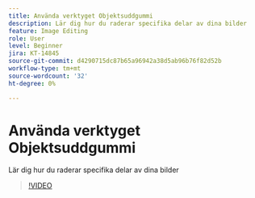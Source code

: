 ```yaml
---
title: Använda verktyget Objektsuddgummi
description: Lär dig hur du raderar specifika delar av dina bilder
feature: Image Editing
role: User
level: Beginner
jira: KT-14845
source-git-commit: d4290715dc87b65a96942a38d5ab96b76f82d52b
workflow-type: tm+mt
source-wordcount: '32'
ht-degree: 0%

---
```


# Använda verktyget Objektsuddgummi

Lär dig hur du raderar specifika delar av dina bilder

>[!VIDEO](https://video.tv.adobe.com/v/3427019?quality=12&learn=on&hidetitle=true)
